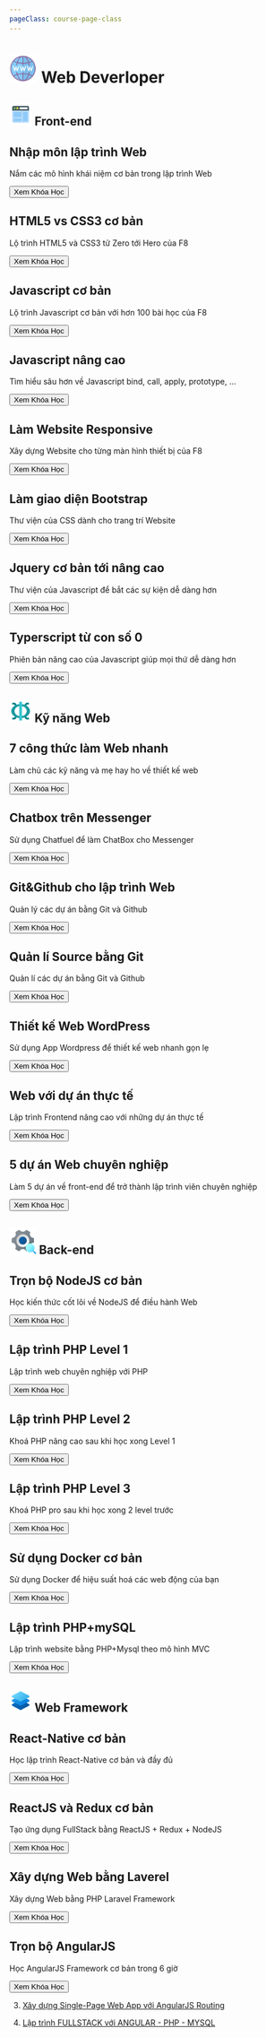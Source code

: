 ```yaml
---
pageClass: course-page-class
---
```


# <img src="https://raw.githubusercontent.com/Zenfection/Image/master/2021/09/03-17-58-50-23-23-54-10-icons8_website_64px.png" width="50"> Web Deverloper

## <img src="https://raw.githubusercontent.com/Zenfection/Image/master/2021/09/03-18-02-28-icons8-web.png" width="40"> Front-end

<main class="zencourse">
  <div class="zencard" style='background-image: url(/images/docs/course/web/1/1.png);'>
  <div class="content">
    <h2 class="zentitle">Nhập môn lập trình Web</h2>
    <p class="copy">Nắm các mô hình khái niệm cơ bản trong lập trình Web</p>
    <a href="https://fullstack.edu.vn/courses/lessons-for-newbie" target=”_blank”><button class="zenbtn">Xem Khóa Học</button></a>
    </div>
  </div>

  <div class="zencard" style='background-image: url(/images/docs/course/web/1/2.png);'>
    <div class="content">
      <h2 class="zentitle">HTML5 vs CSS3 cơ bản</h2>
      <p class="copy">Lộ trình HTML5 và CSS3 tử Zero tới Hero của F8</p>
      <a href="https://fullstack.edu.vn/courses/html-css" target=”_blank”><button class="zenbtn">Xem Khóa Học</button></a>
    </div>
  </div>

  <div class="zencard" style="background-image: url(/images/docs/course/web/1/3.png);">
    <div class="content">
      <h2 class="zentitle">Javascript cơ bản</h2>
      <p class="copy">Lộ trình Javascript cơ bản với hơn 100 bài học của F8</p>
      <a href="https://fullstack.edu.vn/courses/javascript-co-ban" target=”_blank”><button class="zenbtn">Xem Khóa Học</button></a>
    </div>
  </div>

  <div class="zencard" style="background-image: url(/images/docs/course/web/1/4.png);">
    <div class="content">
        <h2 class="zentitle">Javascript nâng cao</h2>
        <p class="copy">Tìm hiểu sâu hơn về Javascript bind, call, apply, prototype, ...</p>
        <a href="https://fullstack.edu.vn/courses/javascript-nang-cao" target=”_blank”><button class="zenbtn">Xem Khóa Học</button></a>
    </div>
  </div>
</main>

<main class="zencourse">

  <div class="zencard" style='background-image: url(/images/docs/course/web/1/5.png);'>
    <div class="content">
      <h2 class="zentitle">Làm Website Responsive</h2>
      <p class="copy">Xây dựng Website cho từng màn hình thiết bị của F8</p>
      <a href="https://fullstack.edu.vn/courses/responsive-web-design" target=”_blank”><button class="zenbtn">Xem Khóa Học</button></a>
    </div>
  </div>

  <div class="zencard" style="background-image: url(/images/docs/course/web/1/6.png);">
    <div class="content">
      <h2 class="zentitle">Làm giao diện Bootstrap</h2>
      <p class="copy">Thư viện của CSS dành cho trang trí Website</p>
      <a href="https://drive.google.com/drive/folders/1Rs9WHEe-IG1n7udFkpBIiy0EZ5SH1Uei?usp=sharing" target=”_blank”><button class="zenbtn">Xem Khóa Học</button></a>
    </div>
  </div>

  <div class="zencard" style="background-image: url(/images/docs/course/web/1/7.png);">
    <div class="content">
      <h2 class="zentitle">Jquery cơ bản tới nâng cao</h2>
      <p class="copy">Thư viện của Javascript để bắt các sự kiện dễ dàng hơn</p>
      <a href="https://drive.google.com/drive/folders/1Zj3V3n4VpUbuHsZNjv4uy7bE1xrjW2JP?usp=sharing" target=”_blank”><button class="zenbtn">Xem Khóa Học</button></a>
    </div>
  </div>

  <div class="zencard" style="background-image: url(/images/docs/course/web/1/8.png);">
    <div class="content">
      <h2 class="zentitle">Typerscript từ con số 0</h2>
      <p class="copy">Phiên bản nâng cao của Javascript giúp mọi thứ dễ dàng hơn</p>
      <a href="https://drive.google.com/drive/folders/1hzWE3twA3UCcV4fEG2R5cBLhxLzR7VwX?usp=sharing" target=”_blank”><button class="zenbtn">Xem Khóa Học</button></a>
    </div>
  </div>

</main>
  
## <img src="https://raw.githubusercontent.com/Zenfection/Image/master/2021/09/03-18-04-41-icons8-perseverance.png" width="40"> Kỹ năng Web

<main class="zencourse">
  <div class="zencard" style='background-image: url(/images/docs/course/web/2/1.png);'>
    <div class="content">
      <h2 class="zentitle">7 công thức làm Web nhanh</h2>
      <p class="copy">Làm chủ các kỹ năng và mẹ hay ho về thiết kế web</p>
      <a href="https://drive.google.com/drive/folders/1HtlXNVFqtFC9LNgAYG60-gh4x9YE3MqO?usp=sharing" target=”_blank”><button class="zenbtn">Xem Khóa Học</button></a>
    </div>
  </div>

  <div class="zencard" style="background-image: url(/images/docs/course/web/2/2.png);">
      <div class="content">
        <h2 class="zentitle">Chatbox trên Messenger</h2>
        <p class="copy">Sử dụng Chatfuel để làm ChatBox cho Messenger</p>
        <a href="https://drive.google.com/drive/folders/1yIQ8eg3uEly-XYZ67vZlCJn2gN-9xpar?usp=sharing" target=”_blank”><button class="zenbtn">Xem Khóa Học</button></a>
      </div>
    </div>

  <div class="zencard" style="background-image: url(/images/docs/course/web/2/3.png);">
      <div class="content">
        <h2 class="zentitle">Git&Github cho lập trình Web</h2>
        <p class="copy">Quản lý các dự án bằng Git và Github</p>
        <a href="https://drive.google.com/drive/folders/1Qm6j5MJ1XcZ9fTnUzAW_qRooDganwpRh?usp=sharing" target=”_blank”><button class="zenbtn">Xem Khóa Học</button></a>
      </div>
    </div>
    
  <div class="zencard" style="background-image: url(/images/docs/course/web/2/4.png);">
      <div class="content">
        <h2 class="zentitle">Quản lí Source bằng Git</h2>
        <p class="copy">Quản lí các dự án bằng Git và Github </p>
        <a href="https://drive.google.com/drive/folders/1hzWE3twA3UCcV4fEG2R5cBLhxLzR7VwX?usp=sharing" target=”_blank”><button class="zenbtn">Xem Khóa Học</button></a>
      </div>
    </div>
</main>

<main class="zencourse">
  <div class="zencard" style='background-image: url(/images/docs/course/web/2/5.png);'>
    <div class="content">
      <h2 class="zentitle">Thiết kế Web WordPress</h2>
      <p class="copy">Sử dụng App Wordpress để thiết kế web nhanh gọn lẹ</p>
      <a href="https://drive.google.com/drive/folders/1iu-AaQM-aKOvjzaPClJLOkhdGIVUumEB?usp=sharing" target=”_blank”><button class="zenbtn">Xem Khóa Học</button></a>
    </div>
  </div>

  <div class="zencard" style='background-image: url(/images/docs/course/web/2/6.png);'>
    <div class="content">
      <h2 class="zentitle">Web với dự án thực tế</h2>
      <p class="copy">Lập trình Frontend nâng cao với những dự án thực tế</p>
      <a href="https://drive.google.com/drive/folders/1NE7Q3_D2Sg8JJYnaA8I4tLgUJM-Ng2Yp?usp=sharing" target=”_blank”><button class="zenbtn">Xem Khóa Học</button></a>
    </div>
  </div>

  <div class="zencard" style='background-image: url(/images/docs/course/web/2/7.png);'>
    <div class="content">
      <h2 class="zentitle">5 dự án Web chuyên nghiệp</h2>
      <p class="copy">Làm 5 dự án về front-end để trở thành lập trình viên chuyên nghiệp</p>
      <a href="https://drive.google.com/drive/folders/1LNAHAQ2FCLTpu7r-hw5su9TkM9B4cqBR?usp=sharing" target=”_blank”><button class="zenbtn">Xem Khóa Học</button></a>
    </div>
  </div>
</main>

## <img src="https://raw.githubusercontent.com/Zenfection/Image/master/2021/09/03-18-03-26-icons8-advanced_search.png"> Back-end

<main class="zencourse">
  <div class="zencard" style='background-image: url(/images/docs/course/web/3/1.png);'>
    <div class="content">
      <h2 class="zentitle">Trọn bộ NodeJS cơ bản</h2>
      <p class="copy">Học kiến thức cốt lõi về NodeJS để điều hành Web</p>
      <a href="https://drive.google.com/drive/folders/19bgXz8YREty29qL_fNopMDqdddeKajz6?usp=sharing" target=”_blank”><button class="zenbtn">Xem Khóa Học</button></a>
    </div>
  </div>
  
  <div class="zencard" style='background-image: url(/images/docs/course/web/3/2.png);'>
    <div class="content">
      <h2 class="zentitle">Lập trình PHP Level 1</h2>
      <p class="copy">Lập trình web chuyên nghiệp với PHP</p>
      <a href="https://drive.google.com/drive/folders/1Ob7qlkmDXXrECQhcueHb_K3npRbzG7o1?usp=sharing" target=”_blank”><button class="zenbtn">Xem Khóa Học</button></a>
    </div>
  </div>

  <div class="zencard" style='background-image: url(/images/docs/course/web/3/3.png);'>
    <div class="content">
      <h2 class="zentitle">Lập trình PHP Level 2</h2>
      <p class="copy">Khoá PHP nâng cao sau khi học xong Level 1</p>
      <a href="https://drive.google.com/drive/folders/1hyxsmdBqrs5BDbk6vVoiurs9yLTJQ87T?usp=sharing" target=”_blank”><button class="zenbtn">Xem Khóa Học</button></a>
    </div>
  </div>

  <div class="zencard" style='background-image: url(/images/docs/course/web/3/4.png);'>
    <div class="content">
      <h2 class="zentitle">Lập trình PHP Level 3</h2>
      <p class="copy">Khoá PHP pro sau khi học xong 2 level trước</p>
      <a href="https://drive.google.com/drive/folders/1-u80aHmKyoa7IK25ME5pF2SOqN8_8e7E?usp=sharing" target=”_blank”><button class="zenbtn">Xem Khóa Học</button></a>
    </div>
  </div>
</main>

<main class="zencourse">
  <div class="zencard" style='background-image: url(/images/docs/course/web/3/5.png);'>
    <div class="content">
      <h2 class="zentitle">Sử dụng Docker cơ bản</h2>
      <p class="copy">Sử dụng Docker để hiệu suất hoá các web động của bạn</p>
      <a href="https://drive.google.com/drive/folders/1B9phBDuZ2-KUanAe3I5p9rNHR-F1ojmE?usp=sharing" target=”_blank”><button class="zenbtn">Xem Khóa Học</button></a>
    </div>
  </div>

  <div class="zencard" style='background-image: url(/images/docs/course/web/3/6.png);'>
    <div class="content">
      <h2 class="zentitle">Lập trình PHP+mySQL</h2>
      <p class="copy">Lập trình website bằng PHP+Mysql theo mô hình MVC</p>
      <a href="https://drive.google.com/drive/folders/1QZfJK4Xp1e3WkPNaK3cU__daBFizgSNK?usp=sharing" target=”_blank”><button class="zenbtn">Xem Khóa Học</button></a>
    </div>
  </div>
</main>

## <img src="https://raw.githubusercontent.com/Zenfection/Image/master/2021/09/03-18-03-11-icons8-apps_tab.png" width="40"> Web Framework 

<main class="zencourse">
  <div class="zencard" style='background-image: url(/images/docs/course/web/4/1.png);'>
    <div class="content">
      <h2 class="zentitle">React-Native cơ bản</h2>
      <p class="copy">Học lập trình React-Native cơ bản và đầy đủ</p>
      <a href="https://drive.google.com/drive/folders/1NgzxWnAU8EA7N5Nar0AUIF8G0XqhI3dH?usp=sharing" target=”_blank”><button class="zenbtn">Xem Khóa Học</button></a>
    </div>
  </div>
  <div class="zencard" style='background-image: url(/images/docs/course/web/4/2.png);'>
    <div class="content">
      <h2 class="zentitle">ReactJS và Redux cơ bản</h2>
      <p class="copy">Tạo ứng dụng FullStack bằng ReactJS + Redux + NodeJS</p>
      <a href="https://drive.google.com/drive/folders/1g0Gkr99-V-19dYffo8NvPeR1JXgkFtBI?usp=sharing" target=”_blank”><button class="zenbtn">Xem Khóa Học</button></a>
    </div>
  </div>
   <div class="zencard" style='background-image: url(/images/docs/course/web/4/3.png);'>
    <div class="content">
      <h2 class="zentitle">Xây dựng Web bằng Laverel</h2>
      <p class="copy">Xây dựng Web bằng PHP Laravel Framework</p>
      <a href="https://drive.google.com/drive/folders/1iVPRS-lUky79YDHy48FYuhqWRIdZok2d?usp=sharing" target=”_blank”><button class="zenbtn">Xem Khóa Học</button></a>
    </div>
  </div>
  <div class="zencard" style='background-image: url(/images/docs/course/web/4/4.png);'>
    <div class="content">
      <h2 class="zentitle">Trọn bộ AngularJS</h2>
      <p class="copy">Học AngularJS Framework cơ bản trong 6 giờ</p>
      <a href="https://drive.google.com/drive/folders/10o1C5hrR_kuSZU3cxMnxAYiB5wB0nEjx?usp=sharin" target=”_blank”><button class="zenbtn">Xem Khóa Học</button></a>
    </div>
  </div>
</main>

3. [Xây dựng Single-Page Web App với AngularJS Routing](https://drive.google.com/drive/folders/1kz94BxhMtahXPCbzpy-vBSqrQmKvjoo-?usp=sharing)

6. [Lập trình FULLSTACK với ANGULAR - PHP - MYSQL](https://drive.google.com/drive/folders/1gnku9TfmO5_h4gj-YAEG4W82RAerynQm?usp=sharing)

